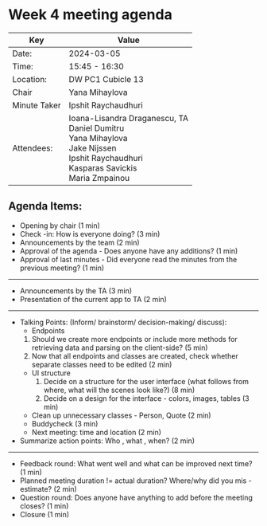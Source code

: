 # Week 4 meeting agenda

| Key          | Value              |
|--------------|--------------------|
| Date:        | 2024-03-05         |
| Time:        | 15:45 - 16:30      |
| Location:    | DW PC1 Cubicle 13  |
| Chair        | Yana Mihaylova	    |
| Minute Taker | Ipshit Raychaudhuri|
| Attendees:   | Ioana-Lisandra Draganescu, TA<br/> Daniel Dumitru<br/> Yana Mihaylova<br/> Jake Nijssen<br/> Ipshit Raychaudhuri<br/> Kasparas Savickis<br/>  Maria Zmpainou |


## Agenda Items:
- Opening by chair (1 min)
- Check -in: How is everyone doing? (3 min)
- Announcements by the team (2 min)
- Approval of the agenda - Does anyone have any additions? (1 min)
- Approval of last minutes - Did everyone read the minutes from the previous meeting? (1 min)
---
- Announcements by the TA (3 min)
- Presentation of the current app to TA (2 min)
---
- Talking Points: (Inform/ brainstorm/ decision-making/ discuss):
    - Endpoints
	1. Should we create more endpoints or include more methods for retrieving data and
	 parsing on the client-side? (5 min)
	2. Now that all endpoints and classes are created, check whether separate classes 
	 need to be edited (2 min)
    - UI structure
        1. Decide on a structure for the user interface (what follows from where, what will 
	 the scenes look like?) (8 min)
        2. Decide on a design for the interface - colors, images, tables (3 min)
    - Clean up unnecessary classes - Person, Quote (2 min)
    - Buddycheck (3 min)
    - Next meeting: time and location (2 min)
- Summarize action points: Who , what , when? (2 min)
---
- Feedback round: What went well and what can be improved next time? (1 min)
- Planned meeting duration != actual duration? Where/why did you mis -estimate? (2 min)
- Question round: Does anyone have anything to add before the meeting closes? (1 min)
- Closure (1 min)
